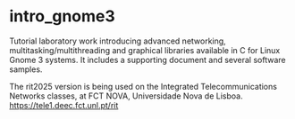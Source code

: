# intro_gnome3

Tutorial laboratory work introducing advanced networking, multitasking/multithreading and graphical libraries available in C for Linux Gnome 3 systems. It includes a supporting document and several software samples.

The rit2025 version is being used on the Integrated Telecommunications Networks classes, at FCT NOVA, Universidade Nova de Lisboa.
https://tele1.deec.fct.unl.pt/rit

